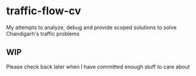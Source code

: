 # traffic-flow-cv
My attempts to analyze, debug and provide scoped solutions to solve Chandigarh's traffic problems

## WIP
Please check back later when I have committed enough stuff to care about
